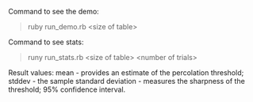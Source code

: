 Command to see the demo:
> ruby run_demo.rb \<size of table\>

Command to see stats:
> runy run_stats.rb \<size of table\> \<number of trials\>

Result values:
 mean - provides an estimate of the percolation threshold;
 stddev - the sample standard deviation - measures the sharpness of the threshold;
 95% confidence interval.